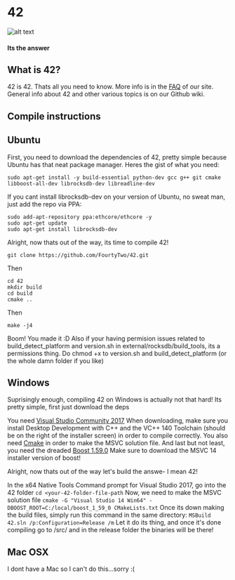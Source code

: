 # 42
![alt text](https://i.imgur.com/ZA4joTq.jpg "da logo")


#### Its the answer

## What is 42?

42 is 42. Thats all you need to know.
More info is in the [FAQ](https://coin42.co/faq.html) of our site.
General info about 42 and other various topics is on our Github wiki.

## Compile instructions

## Ubuntu

First, you need to download the dependencies of 42, pretty simple because Ubuntu has that neat package manager.
Heres the gist of what you need:

` sudo apt-get install -y build-essential python-dev gcc g++ git cmake libboost-all-dev librocksdb-dev libreadline-dev `


If you cant install librocksdb-dev on your version of Ubuntu, no sweat man, just add the repo via PPA:


```
sudo add-apt-repository ppa:ethcore/ethcore -y
sudo apt-get update
sudo apt-get install librocksdb-dev
```

Alright, now thats out of the way, its time to compile 42!


```
git clone https://github.com/FourtyTwo/42.git
```
Then
```
cd 42
mkdir build
cd build
cmake ..
```
Then 
```
make -j4
```
Boom! You made it :D
Also if your having permision issues related to build_detect_platform and version.sh in external/rocksdb/build_tools, its a permissions thing. Do chmod +x to version.sh and build_detect_platform (or the whole damn folder if you like)

## Windows

Suprisingly enough, compiling 42 on Windows is actually not that hard! Its pretty simple, first just download the deps

You need [Visual Studio Community 2017](https://www.visualstudio.com/thank-you-downloading-visual-studio/?sku=Community&rel=15&page=inlineinstall)
When downloading, make sure you install Desktop Development with C++ and the VC++ 140 Toolchain (should be on the right of the installer screen) in order to compile correctly.
You also need [Cmake](https://cmake.org/download/) in order to make the MSVC solution file.
And last but not least, you need the dreaded [Boost 1.59.0](https://sourceforge.net/projects/boost/files/boost-binaries/1.59.0/) Make sure to download the MSVC 14 installer version of boost!

Alright, now thats out of the way let's build the answe- I mean 42!

In the x64 Native Tools Command prompt for Visual Studio 2017, go into the 42 folder
` cd <your-42-folder-file-path `
Now, we need to make the MSVC solution file
` cmake -G "Visual Studio 14 Win64" -DBOOST_ROOT=C:/local/boost_1_59_0 CMakeLists.txt `
Once its down making the build files, simply run this command in the same directory:
` MSBuild 42.sln /p:Configuration=Release /m `
Let it do its thing, and once it's done compiling go to /src/ and in the release folder the binaries will be there!

## Mac OSX

I dont have a Mac so I can't do this...sorry :(

